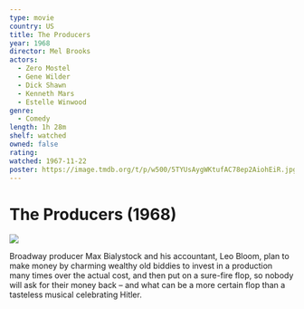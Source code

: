 ```yaml
---
type: movie
country: US
title: The Producers
year: 1968
director: Mel Brooks
actors:
  - Zero Mostel
  - Gene Wilder
  - Dick Shawn
  - Kenneth Mars
  - Estelle Winwood
genre:
  - Comedy
length: 1h 28m
shelf: watched
owned: false
rating:
watched: 1967-11-22
poster: https://image.tmdb.org/t/p/w500/5TYUsAygWKtufAC78ep2AiohEiR.jpg
---
```


# The Producers (1968)

![](https://image.tmdb.org/t/p/w500/5TYUsAygWKtufAC78ep2AiohEiR.jpg)

Broadway producer Max Bialystock and his accountant, Leo Bloom, plan to make money by charming wealthy old biddies to invest in a production many times over the actual cost, and then put on a sure-fire flop, so nobody will ask for their money back – and what can be a more certain flop than a tasteless musical celebrating Hitler.